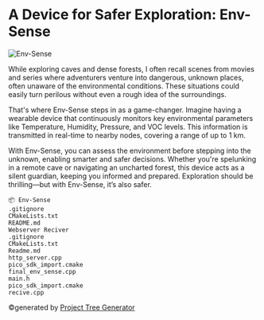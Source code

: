 # A Device for Safer Exploration: Env-Sense

![Env-Sense](https://github.com/user-attachments/assets/cfc47ab9-cc40-491c-8ea5-93ec7c308e23)


While exploring caves and dense forests, I often recall scenes from movies and series where adventurers venture into dangerous, unknown places, often unaware of the environmental conditions. These situations could easily turn perilous without even a rough idea of the surroundings.

That's where Env-Sense steps in as a game-changer. Imagine having a wearable device that continuously monitors key environmental parameters like Temperature, Humidity, Pressure, and VOC levels. This information is transmitted in real-time to nearby nodes, covering a range
of up to 1 km.

With Env-Sense, you can assess the environment before stepping into the unknown, enabling smarter and safer decisions. Whether you're spelunking in a remote cave or navigating an uncharted forest, this device acts as a silent guardian, keeping you informed and prepared.
Exploration should be thrilling—but with Env-Sense, it’s also safer.

```
📦 Env-Sense
.gitignore
CMakeLists.txt
README.md
Webserver Reciver
.gitignore
CMakeLists.txt
Readme.md
http_server.cpp
pico_sdk_import.cmake
final_env_sense.cpp
main.h
pico_sdk_import.cmake
recive.cpp
```
©generated by [Project Tree Generator](https://woochanleee.github.io/project-tree-generator)
